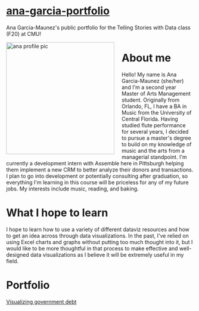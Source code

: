 # [ana-garcia-portfolio](https://anagm17.github.io/ana-garcia-portfolio/)
Ana Garcia-Maunez's public portfolio for the Telling Stories with Data class (F20) at CMU!

<img src="https://i.imgur.com/cNyK1Fp.jpg?1" width="290" height="300"
   alt="ana profile pic"
   style="float: left; margin-right: 20px; margin-bottom: 10px" />

# About me

<p>
Hello! My name is Ana Garcia-Maunez (she/her) and I'm a second year Master of Arts Management student. Originally from Orlando, FL, I have a BA in Music from the University of Central Florida. Having studied flute performance for several years, I decided to pursue a master's degree to build on my knowledge of music and the arts from a managerial standpoint. I'm currently a development intern with Assemble here in Pittsburgh helping them implement a new CRM to better analyze their donors and transactions. I plan to go into development or potentially consulting after graduation, so everything I'm learning in this course will be priceless for any of my future jobs. My interests include music, reading, and baking.
</p>

# What I hope to learn 
<p>
I hope to learn how to use a variety of different dataviz resources and how to get an idea across through data visualizations. In the past, I've relied on using Excel charts and graphs without putting too much thought into it, but I would like to be more thoughtful in that process to make effective and well-designed data visualizations as I believe it will be extremely useful in my field.
</p>

# Portfolio 

[Visualizing government debt](/dataviz2.md)

